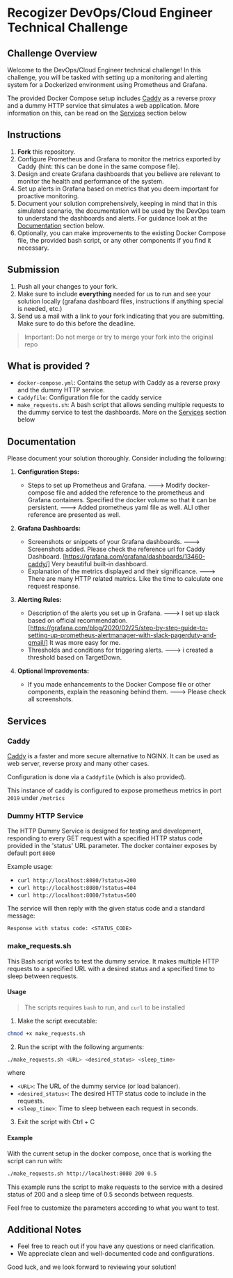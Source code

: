 # Recogizer DevOps/Cloud Engineer Technical Challenge

## Challenge Overview

Welcome to the DevOps/Cloud Engineer technical challenge! In this challenge, you will be tasked with setting up a monitoring and alerting system for a Dockerized environment using Prometheus and Grafana. 

The provided Docker Compose setup includes [Caddy](https://caddyserver.com/docs/) as a reverse proxy and a dummy HTTP service that simulates a web application. More information on this, can be read on the [Services](#services) section below

## Instructions

1. **Fork** this repository.
2. Configure Prometheus and Grafana to monitor the metrics exported by Caddy (hint: this can be done in the same compose file).
3. Design and create Grafana dashboards that you believe are relevant to monitor the health and performance of the system.
4. Set up alerts in Grafana based on metrics that you deem important for proactive monitoring.
5. Document your solution comprehensively, keeping in mind that in this simulated scenario, the documentation will be used by the DevOps team to understand the dashboards and alerts. For guidance look at the [Documentation](#documentation) section below.
6. Optionally, you can make improvements to the existing Docker Compose file, the provided bash script, or any other components if you find it necessary.


## Submission

1. Push all your changes to your fork.
2. Make sure to include **everything** needed for us to run and see your solution locally (grafana dashboard files, instructions if anything special is needed, etc.)
3. Send us a mail with a link to your fork indicating that you are submitting. Make sure to do this before the deadline. 

> Important: Do not merge or try to merge your fork into the original repo

## What is provided ?

- `docker-compose.yml`: Contains the setup with Caddy as a reverse proxy and the dummy HTTP service.
- `Caddyfile`: Configuration file for the caddy service
- `make_requests.sh`: A bash script that allows sending multiple requests to the dummy service to test the dashboards. More on the [Services](#services) section below


## Documentation

Please document your solution thoroughly. Consider including the following:

1. **Configuration Steps:**
   - Steps to set up Prometheus and Grafana.
    ---> Modify docker-compose file and added the reference to the prometheus and Grafana containers. Specified the docker volume so that it can be persistent. 
    ---> Added prometheus yaml file as well. ALl other reference are presented as well. 

2. **Grafana Dashboards:**
   - Screenshots or snippets of your Grafana dashboards.
     ---> Screenshots added. Please check the reference url for Caddy Dashboard. [https://grafana.com/grafana/dashboards/13460-caddy/] Very beautiful built-in dashboard. 
   - Explanation of the metrics displayed and their significance.
     ---> There are many HTTP related matrics. Like the time to calculate one request response. 

3. **Alerting Rules:**
   - Description of the alerts you set up in Grafana.
      ---> I set up slack based on official recommendation. [https://grafana.com/blog/2020/02/25/step-by-step-guide-to-setting-up-prometheus-alertmanager-with-slack-pagerduty-and-gmail/] It was more easy for me.
   - Thresholds and conditions for triggering alerts.
     ---> i created a threshold based on TargetDown. 

4. **Optional Improvements:**
   - If you made enhancements to the Docker Compose file or other components, explain the reasoning behind them.
   ---> Please check all screenshots.


## Services

### Caddy

[Caddy](https://caddyserver.com/docs/) is a faster and more secure alternative to NGINX. It can be used as web server, reverse proxy and many other cases. 

Configuration is done via a `Caddyfile` (which is also provided). 

This instance of caddy is configured to expose prometheus metrics in port `2019` under `/metrics`

### Dummy HTTP Service

The HTTP Dummy Service is designed for testing and development, responding to every GET request with a specified HTTP status code provided in the 'status' URL parameter. The docker container exposes by default port `8080`

Example usage:

- `curl http://localhost:8080/?status=200`
- `curl http://localhost:8080/?status=404`
- `curl http://localhost:8080/?status=500`

The service will then reply with the given status code and a standard message:

```
Response with status code: <STATUS_CODE>
```

### make_requests.sh

This Bash script works to test the dummy service. It makes multiple HTTP requests to a specified URL with a desired status and a specified time to sleep between requests.

#### Usage

> The scripts requires `bash` to run, and `curl` to be installed

1. Make the script executable:

```bash
chmod +x make_requests.sh
```

2. Run the script with the following arguments:

```bash
./make_requests.sh <URL> <desired_status> <sleep_time>
```
where

- `<URL>`: The URL of the dummy service (or load balancer).
- `<desired_status>`: The desired HTTP status code to include in the requests.
- `<sleep_time>`: Time to sleep between each request in seconds.

3. Exit the script with Ctrl + C



#### Example
With the current setup in the docker compose, once that is working the script can run with: 

```bash
./make_requests.sh http://localhost:8080 200 0.5
```

This example runs the script to make requests to the service with a desired status of 200 and a sleep time of 0.5 seconds between requests.

Feel free to customize the parameters according to what you want to test.


## Additional Notes

- Feel free to reach out if you have any questions or need clarification.
- We appreciate clean and well-documented code and configurations.



Good luck, and we look forward to reviewing your solution!
